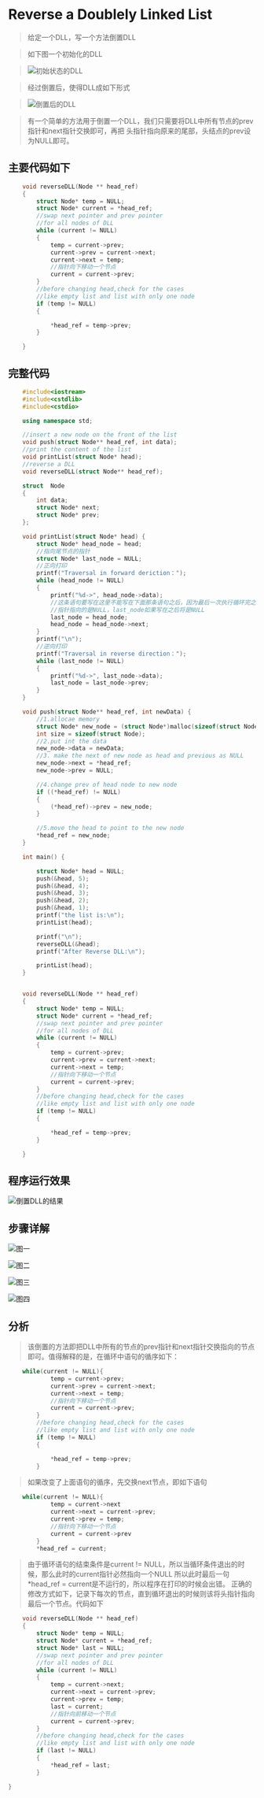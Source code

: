 # Reverse a Doublely Linked List

> 给定一个DLL，写一个方法倒置DLL

> 如下图一个初始化的DLL

> ![初始状态的DLL](_v_images/20190224195800607_7330.jpg)

>经过倒置后，使得DLL成如下形式

>![倒置后的DLL](_v_images/20190224195857681_3812.jpg)

> 有一个简单的方法用于倒置一个DLL，我们只需要将DLL中所有节点的prev指针和next指针交换即可，再把
> 头指针指向原来的尾部，头结点的prev设为NULL即可。

## 主要代码如下

```c++
    void reverseDLL(Node ** head_ref)
    {
    	struct Node* temp = NULL;
    	struct Node* current = *head_ref;
    	//swap next pointer and prev pointer
    	//for all nodes of DLL
    	while (current != NULL)
    	{
    		temp = current->prev;
    		current->prev = current->next;
    		current->next = temp;
    		//指针向下移动一个节点
    		current = current->prev;
    	}
    	//before changing head,check for the cases
    	//like empty list and list with only one node
    	if (temp != NULL)
    	{

    		*head_ref = temp->prev;
    	}

    }
```

## 完整代码

```c++
    #include<iostream>
    #include<cstdlib>
    #include<cstdio>

    using namespace std;

    //insert a new node on the front of the list
    void push(struct Node** head_ref, int data);
    //print the content of the list
    void printList(struct Node* head);
    //reverse a DLL
    void reverseDLL(struct Node** head_ref);

    struct  Node
    {
    	int data;
    	struct Node* next;
    	struct Node* prev;
    };

    void printList(struct Node* head) {
    	struct Node* head_node = head;
    	//指向尾节点的指针
    	struct Node* last_node = NULL;
    	//正向打印
    	printf("Traversal in forward deriction：");
    	while (head_node != NULL)
    	{
    		printf("%d->", head_node->data);
    		//这条语句要写在这里不能写在下面那条语句之后，因为最后一次执行循环完之后的head_node的next
    		//指针指向的是NULL，last_node如果写在之后将是NULL
    		last_node = head_node;
    		head_node = head_node->next;
    	}
    	printf("\n");
    	//逆向打印
    	printf("Traversal in reverse direction：");
    	while (last_node != NULL)
    	{
    		printf("%d->", last_node->data);
    		last_node = last_node->prev;
    	}
    }

    void push(struct Node** head_ref, int newData) {
    	//1.allocae memory
    	struct Node* new_node = (struct Node*)malloc(sizeof(struct Node));
    	int size = sizeof(struct Node);
    	//2.put int the data
    	new_node->data = newData;
    	//3. make the next of new node as head and previous as NULL
    	new_node->next = *head_ref;
    	new_node->prev = NULL;

    	//4.change prev of head node to new node
    	if ((*head_ref) != NULL)
    	{
    		(*head_ref)->prev = new_node;
    	}

    	//5.move the head to point to the new node
    	*head_ref = new_node;
    }

    int main() {

    	struct Node* head = NULL;
    	push(&head, 5);
    	push(&head, 4);
    	push(&head, 3);
    	push(&head, 2);
    	push(&head, 1);
    	printf("the list is:\n");
    	printList(head);

    	printf("\n");
    	reverseDLL(&head);
    	printf("After Reverse DLL:\n");

    	printList(head);
    }


    void reverseDLL(Node ** head_ref)
    {
    	struct Node* temp = NULL;
    	struct Node* current = *head_ref;
    	//swap next pointer and prev pointer
    	//for all nodes of DLL
    	while (current != NULL)
    	{
    		temp = current->prev;
    		current->prev = current->next;
    		current->next = temp;
    		//指针向下移动一个节点
    		current = current->prev;
    	}
    	//before changing head,check for the cases
    	//like empty list and list with only one node
    	if (temp != NULL)
    	{

    		*head_ref = temp->prev;
    	}

    }
```

## 程序运行效果
![倒置DLL的结果](_v_images/20190225224435276_25811.png)

## 步骤详解
![图一](_v_images/20190226104153141_15212.png)

![图二](_v_images/20190226104206802_28515.png)

![图三](_v_images/20190226104222224_6722.png)

![图四](_v_images/20190226104232988_3412.png)
## 分析
>该倒置的方法即把DLL中所有的节点的prev指针和next指针交换指向的节点即可。值得解释的是，在循环中语句的循序如下：

```c++
    while(current != NULL){
            temp = current->prev;
    		current->prev = current->next;
    		current->next = temp;
    		//指针向下移动一个节点
    		current = current->prev;
		}
		//before changing head,check for the cases
    	//like empty list and list with only one node
    	if (temp != NULL)
    	{

    		*head_ref = temp->prev;
    	}
```
>如果改变了上面语句的循序，先交换next节点，即如下语句

```c++
    while(current != NULL){
            temp = current->next
            current->next = current->prev;
            current->prev = temp;
            //指针向下移动一个节点
            current = current->prev
        }
        *head_ref = current;
```
>由于循环语句的结束条件是current != NULL，所以当循环条件退出的时候，那么此时的current指针必然指向一个NULL
>所以此时最后一句*head_ref = current是不运行的，所以程序在打印的时候会出错。
>正确的修改方式如下，记录下每次的节点，直到循环退出的时候则该将头指针指向最后一个节点。代码如下

```c++
    void reverseDLL(Node ** head_ref)
    {
    	struct Node* temp = NULL;
    	struct Node* current = *head_ref;
    	struct Node* last = NULL;
    	//swap next pointer and prev pointer
    	//for all nodes of DLL
    	while (current != NULL)
    	{
    		temp = current->next;
    		current->next = current->prev;
    		current->prev = temp;
    		last = current;
    		//指针向前移动一个节点
    		current = current->prev;
    	}
    	//before changing head,check for the cases
    	//like empty list and list with only one node
    	if (last != NULL)
    	{
    		*head_ref = last;
    	}

}
```


